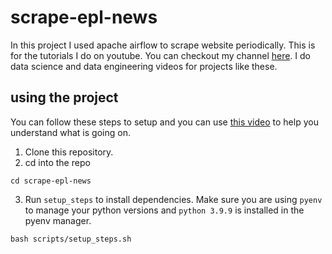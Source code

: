 # scrape-epl-news
In this project I used apache airflow to scrape website periodically. This is for the tutorials I do on youtube. You can checkout my channel [here](https://www.youtube.com/channel/UCzSlSeJ4XH4bWH79DKmIxjg). I do data science and data engineering videos for projects like these.

## using the project
You can follow these steps to setup and you can use [this video]() to help you understand what is going on.
1. Clone this repository.
2. cd into the repo 
```
cd scrape-epl-news
```
3. Run `setup_steps` to install dependencies. Make sure you are using `pyenv` to manage your python versions and `python 3.9.9` is installed in the pyenv manager.
```
bash scripts/setup_steps.sh
```